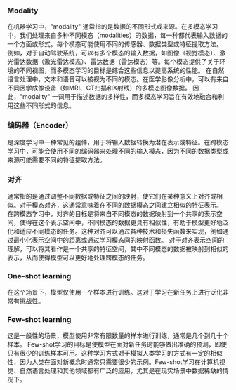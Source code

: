 ### Modality
在机器学习中，"modality" 通常指的是数据的不同形式或来源。在多模态学习中，我们处理来自多种不同模态（modalities）的数据，每一种都代表输入数据的一个方面或形式。每个模态可能使用不同的传感器、数据类型或特征提取方法。
例如，对于自动驾驶系统，可以有多个模态的输入数据，如图像（视觉模态）、激光雷达数据（激光雷达模态）、雷达数据（雷达模态）等。每个模态提供了关于环境的不同视图，而多模态学习的目标是综合这些信息以提高系统的性能。
在自然语言处理中，文本和语音可以被视为不同的模态。在医学影像分析中，可以有来自不同医学成像设备（如MRI、CT扫描和X射线）的多模态图像数据。
因此，"modality" 一词用于描述数据的多样性，而多模态学习旨在有效地融合和利用这些不同形式的信息。
### 编码器（Encoder） 
是深度学习中一种常见的组件，用于将输入数据转换为潜在表示或特征。在跨模态学习中，可能会使用不同的编码器来处理不同的输入模态，因为不同的数据类型或来源可能需要不同的特征提取方法。
### 对齐
通常指的是通过调整不同数据或特征之间的映射，使它们在某种意义上对齐或相似。对于模态对齐，这通常意味着在不同的数据模态之间建立相似的特征表示。
在跨模态学习中，对齐的目标是将来自不同模态的数据映射到一个共享的表示空间，使得在这个表示空间中，不同模态的数据更具有相似性，有助于模型更好地泛化和适应不同模态的任务。这种对齐可以通过各种技术和损失函数来实现，例如通过最小化表示空间中的距离或通过学习模态间的映射函数。
对于对齐表示空间的理解，可以将其看作是一个共享的特征空间，其中不同模态的数据被映射到相似的表示，从而使得模型可以更好地处理跨模态的任务。
### One-shot learning
在这个场景下，模型仅使用一个样本进行训练。这对于学习在新任务上进行泛化非常有挑战性。
### Few-shot learning
这是一般性的场景，模型使用非常有限数量的样本进行训练，通常是几个到几十个样本。
Few-shot学习的目标是使模型在面对新任务时能够做出准确的预测，即使只有很少的训练样本可用。这种学习方式对于模拟人类学习的方式有一定的相似性，因为人类在面对新概念时通常只需要很少的示例。Few-shot学习在计算机视觉、自然语言处理和其他领域都有广泛的应用，尤其是在现实场景中数据稀缺的情况下。
